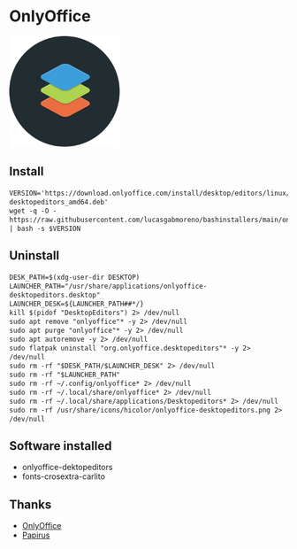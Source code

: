 # OnlyOffice
<img src="preview.svg" width="200">

## Install
```
VERSION='https://download.onlyoffice.com/install/desktop/editors/linux/onlyoffice-desktopeditors_amd64.deb'
wget -q -O - https://raw.githubusercontent.com/lucasgabmoreno/bashinstallers/main/onlyoffice/install.sh | bash -s $VERSION
```

## Uninstall
```
DESK_PATH=$(xdg-user-dir DESKTOP)
LAUNCHER_PATH="/usr/share/applications/onlyoffice-desktopeditors.desktop"
LAUNCHER_DESK=${LAUNCHER_PATH##*/}
kill $(pidof "DesktopEditors") 2> /dev/null
sudo apt remove "onlyoffice"* -y 2> /dev/null
sudo apt purge "onlyoffice"* -y 2> /dev/null
sudo apt autoremove -y 2> /dev/null
sudo flatpak uninstall "org.onlyoffice.desktopeditors"* -y 2> /dev/null
sudo rm -rf "$DESK_PATH/$LAUNCHER_DESK" 2> /dev/null
sudo rm -rf "$LAUNCHER_PATH"
sudo rm -rf ~/.config/onlyoffice* 2> /dev/null
sudo rm -rf ~/.local/share/onlyoffice* 2> /dev/null
sudo rm -rf ~/.local/share/applications/Desktopeditors* 2> /dev/null
sudo rm -rf /usr/share/icons/hicolor/onlyoffice-desktopeditors.png 2> /dev/null
```

## Software installed
* onlyoffice-dektopeditors
* fonts-crosextra-carlito

## Thanks
* [OnlyOffice](https://www.onlyoffice.com/es/)
* [Papirus](https://github.com/PapirusDevelopmentTeam)
